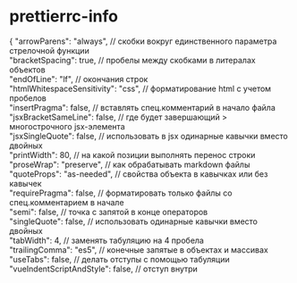 # prettierrc-info

{
    "arrowParens": "always", // скобки вокруг единственного параметра стрелочной функции\
    "bracketSpacing": true, // пробелы между скобками в литералах объектов\
    "endOfLine": "lf", // окончания строк\
    "htmlWhitespaceSensitivity": "css", // форматирование html с учетом пробелов\
    "insertPragma": false, // вставлять спец.комментарий в начало файла\
    "jsxBracketSameLine": false, // где будет завершающий > многострочного jsx-элемента\
    "jsxSingleQuote": false, // использовать в jsx одинарные кавычки вместо двойных\
    "printWidth": 80, // на какой позиции выполнять перенос строки\
    "proseWrap": "preserve", // как обрабатывать markdown файлы\
    "quoteProps": "as-needed", // свойства объекта в кавычках или без кавычек\
    "requirePragma": false, // форматировать только файлы со спец.комментарием в начале\
    "semi": false, // точка с запятой в конце операторов\
    "singleQuote": false, // использовать одинарные кавычки вместо двойных\
    "tabWidth": 4, // заменять табуляцию на 4 пробела\
    "trailingComma": "es5", // конечные запятые в объектах и массивах\
    "useTabs": false, // делать отступы с помощью табуляции\
    "vueIndentScriptAndStyle": false, // отступ внутри <script> и <style> в vue файлах\
    "embeddedLanguageFormatting": "auto" // форматировать встроенный код\
}
